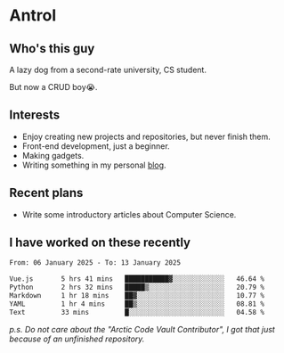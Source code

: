 # Antrol

## Who's this guy

A lazy dog from a second-rate university, CS student.

But now a CRUD boy😭.

## Interests

* Enjoy creating new projects and repositories, but never finish them.
* Front-end development, just a beginner.
* Making gadgets.
* Writing something in my personal [blog](https://blog.antrol.xyz/).

## Recent plans

* Write some introductory articles about Computer Science.

<!--
* Try to develop a website for [Anime4KCPP](https://github.com/TianZerL/Anime4KCPP).
* Develop a Markdown renderer which user can customize its css, of course it is GUI-based.~~(If I could finish  it before getting bored)~~
* Work with my [teammates](https://github.com/SWJTU-Lazy-Dogs).
* Find something interests me, as a hobby after finishing my ~~boring~~ homework.
-->

## I have worked on these recently

<!--START_SECTION:waka-->

```txt
From: 06 January 2025 - To: 13 January 2025

Vue.js       5 hrs 41 mins   ███████████▓░░░░░░░░░░░░░   46.64 %
Python       2 hrs 32 mins   █████▒░░░░░░░░░░░░░░░░░░░   20.79 %
Markdown     1 hr 18 mins    ██▓░░░░░░░░░░░░░░░░░░░░░░   10.77 %
YAML         1 hr 4 mins     ██▒░░░░░░░░░░░░░░░░░░░░░░   08.81 %
Text         33 mins         █░░░░░░░░░░░░░░░░░░░░░░░░   04.58 %
```

<!--END_SECTION:waka-->

*p.s.  Do not care about the "Arctic Code Vault Contributor", I got that just because of an unfinished repository.*

<!--
**qzmlgfj/qzmlgfj** is a ✨ _special_ ✨ repository because its `README.md` (this file) appears on your GitHub profile.

Here are some ideas to get you started:

- 🔭 I’m currently working on ...
- 🌱 I’m currently learning ...
- 👯 I’m looking to collaborate on ...
- 🤔 I’m looking for help with ...
- 💬 Ask me about ...
- 📫 How to reach me: ...
- 😄 Pronouns: ...
- ⚡ Fun fact: ...
-->
